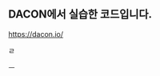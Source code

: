 ## DACON에서 실습한 코드입니다.
https://dacon.io/    
 
  
   
    
  
     
      
    
 ㄹ
  
  
 
  
   
 
ㅡ 
